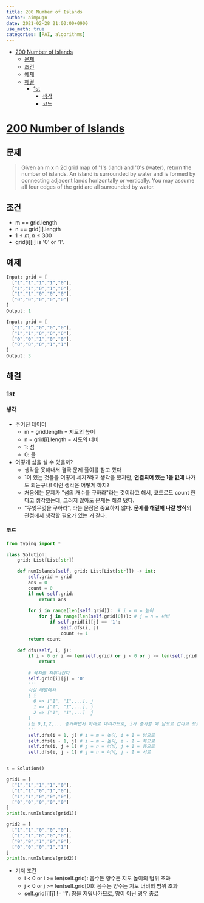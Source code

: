```yaml
---
title: 200 Number of Islands
author: aimpugn
date: 2021-02-28 21:00:00+0900
use_math: true
categories: [PAI, algorithms]
---
```


- [200 Number of Islands](#200-number-of-islands)
  - [문제](#문제)
  - [조건](#조건)
  - [예제](#예제)
  - [해결](#해결)
    - [1st](#1st)
      - [생각](#생각)
      - [코드](#코드)

# [200 Number of Islands](https://leetcode.com/problems/number-of-islands/)

## 문제

> Given an m x n 2d grid map of '1's (land) and '0's (water), return the number of islands.
> An island is surrounded by water and is formed by connecting adjacent lands horizontally or vertically. You may assume all four edges of the grid are all surrounded by water.

## 조건

- m == grid.length
- n == grid[i].length
- $1 \le m, n \le 300$
- grid[i][j] is '0' or '1'.

## 예제

```python
Input: grid = [
  ["1","1","1","1","0"],
  ["1","1","0","1","0"],
  ["1","1","0","0","0"],
  ["0","0","0","0","0"]
]
Output: 1

Input: grid = [
  ["1","1","0","0","0"],
  ["1","1","0","0","0"],
  ["0","0","1","0","0"],
  ["0","0","0","1","1"]
]
Output: 3
```

## 해결

### 1st

#### 생각

- 주어진 데이터
  - m = grid.length = 지도의 높이
  - n = grid[i].length = 지도의 너비
  - 1: 섬
  - 0: 물
- 어떻게 섬을 셀 수 있을까?
  - 생각을 못해내서 결국 문제 풀이를 참고 했다
  - 1이 있는 것들을 어떻게 세지?라고 생각을 했지만, **연결되어 있는 1을 없애** 나가도 되는구나! 이런 생각은 어떻게 하지?
  - 처음에는 문제가 "섬의 개수를 구하라"라는 것이라고 해서, 코드로도 count 한다고 생각했는데, 그러지 않아도 문제는 해결 됐다.
  - "무엇무엇을 구하라", 라는 문장은 중요하지 않다. **문제를 해결해 나갈 방식**의 관점에서 생각할 필요가 있는 거 같다.

#### 코드

```python
from typing import *

class Solution:
    grid: List[List[str]]

    def numIslands(self, grid: List[List[str]]) -> int:
        self.grid = grid
        ans = 0
        count = 0
        if not self.grid:
            return ans
        
        for i in range(len(self.grid)):  # i = m = 높이
            for j in range(len(self.grid[0])): # j = n = 너비
                if self.grid[i][j] == '1':
                    self.dfs(i, j)
                    count += 1
        return count
    
    def dfs(self, i, j):
        if i < 0 or i >= len(self.grid) or j < 0 or j >= len(self.grid[0]) or self.grid[i][j] != '1':
            return
        
        # 육지를 지워나간다
        self.grid[i][j] = '0'
        '''
        사실 배열에서 
        [ i
          0 => ["1", "1",...], j
          1 => ["1", "1",...], j
          2 => ["1", "1",...]  j
        ]
        i는 0,1,2,... 증가하면서 아래로 내려가므로, i가 증가할 때 남으로 간다고 보겠다
        '''
        self.dfs(i + 1, j) # i = m = 높이, i + 1 = 남으로
        self.dfs(i - 1, j) # i = m = 높이, i - 1 = 북으로
        self.dfs(i, j + 1) # j = n = 너비, j + 1 = 동으로
        self.dfs(i, j - 1) # j = n = 너비, j - 1 = 서로


s = Solution()

grid1 = [
  ["1","1","1","1","0"],
  ["1","1","0","1","0"],
  ["1","1","0","0","0"],
  ["0","0","0","0","0"]
]
print(s.numIslands(grid1))

grid2 = [
  ["1","1","0","0","0"],
  ["1","1","0","0","0"],
  ["0","0","1","0","0"],
  ["0","0","0","1","1"]
]
print(s.numIslands(grid2))
```

- 기저 조건
  - i < 0 or i >= len(self.grid): 음수든 양수든 지도 높이의 범위 초과
  - j < 0 or j >= len(self.grid[0]): 음수든 양수든 지도 너비의 범위 초과
  - self.grid[i][j] != '1': 땅을 지워나가므로, 땅이 아닌 경우 종료
